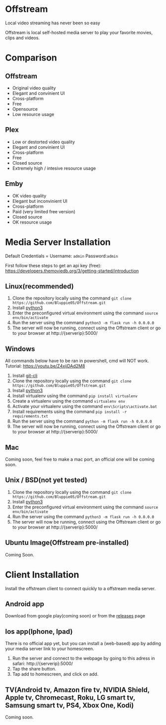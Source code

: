 # Offstream
Local video streaming has never been so easy

Offstream is local self-hosted media server to play your favorite movies, clips and videos.

# Comparison
## Offstream
- Original video quality
- Elegant and convinient UI
- Cross-platform
- Free
- Opensource
- Low resource usage

## Plex
- Low or destorted video quality
- Elegant and convinient UI
- Cross-platform
- Free
- Closed source
- Extremely high / intesive resource usage

## Emby
- OK video quality
- Elegant but inconvinient UI
- Cross-platform
- Paid (very limited free version)
- Closed source
- OK resource usage

# Media Server Installation
Default Credentials = Username: `admin` Password:`admin`

First follow these steps to get an api key (free): https://developers.themoviedb.org/3/getting-started/introduction
## Linux(recommended)
1. Clone the repository locally using the command `git clone https://github.com/Bluppie05/Offstream.git`
2. Install [python3](https://python.org/)
3. Enter the preconfigured virtual environment using the command `source env/bin/activate`
4. Run the server using the command `python3 -m flask run -h 0.0.0.0`
5. The server will now be running, connect using the Offstream client or go to your browser at http://{serverip}:5000/

## Windows
All commands below have to be ran in powershell, cmd will NOT work. Tutorial: https://youtu.be/Z4xijDAd2M8
1. Install [git-cli](https://git-scm.com/download/win)
2. Clone the repository locally using the command `git clone https://github.com/Bluppie05/Offstream.git`
3. Install [python3](https://python.org/)
4. Install virtualenv using the command `pip install virtualenv`
5. Create a virtualenv using the command `virtualenv env`
6. Activate your virtualenv using the command `env\Scripts\activate.bat`
7. Install requirements using the command `pip install -r requirements.txt`
8. Run the server using the command `python -m flask run -h 0.0.0.0`
9. The server will now be running, connect using the Offstream client or go to your browser at http://{serverip}:5000/

## Mac
Coming soon, feel free to make a mac port, an official one will be coming soon.

## Unix / BSD(not yet tested)
1. Clone the repository locally using the command `git clone https://github.com/Bluppie05/Offstream.git`
2. Install [python3](https://python.org/)
3. Enter the preconfigured virtual environment using the command `source env/bin/activate`
4. Run the server using the command `python3 -m flask run -h 0.0.0.0`
5. The server will now be running, connect using the Offstream client or go to your browser at http://{serverip}:5000/

## Ubuntu Image(Offstream pre-installed)
Coming Soon.

# Client Installation
Install the offstream client to connect quickly to a offstream media server.

## Android app
Download from google play(coming soon) or from the [releases](https://github.com/Bluppie05/Offstream/releases) page

## Ios app(Iphone, Ipad)
There is no official app yet, but you can install a (web-based) app by adding your media server link to your homescreen.

1. Run the server and connect to the webpage by going to this adress in safari: http://{serverip}:5000/
2. Tap the share button.
3. Tap add to homescreen, and click on add.

## TV(Android tv, Amazon fire tv, NVIDIA Shield, Apple tv, Chromecast, Roku, LG smart tv, Samsung smart tv, PS4, Xbox One, Kodi)
Coming soon.



